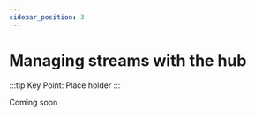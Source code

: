 ```yaml
---
sidebar_position: 3
---
```


# Managing streams with the hub

:::tip Key Point:
Place holder
:::

Coming soon
